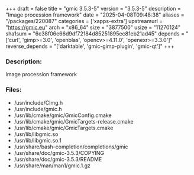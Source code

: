 +++
draft = false
title = "gmic 3.5.3-5"
version = "3.5.3-5"
description = "Image procession framework"
date = "2025-04-08T09:48:38"
aliases = "/packages/220087"
categories = ['xapps-extra']
upstreamurl = "https://gmic.eu"
arch = "x86_64"
size = "3877500"
usize = "11270124"
sha1sum = "6c38f06e66d9df72184d85251895ec81eb21ad45"
depends = "['curl', 'gimp>=3.0', 'openblas', 'opencv>=4.11.0', 'openexr>=3.3.0']"
reverse_depends = "['darktable', 'gmic-gimp-plugin', 'gmic-qt']"
+++
### Description: 
Image procession framework

### Files: 
* /usr/include/CImg.h
* /usr/include/gmic.h
* /usr/lib/cmake/gmic/GmicConfig.cmake
* /usr/lib/cmake/gmic/GmicTargets-release.cmake
* /usr/lib/cmake/gmic/GmicTargets.cmake
* /usr/lib/libgmic.so
* /usr/lib/libgmic.so.1
* /usr/share/bash-completion/completions/gmic
* /usr/share/doc/gmic-3.5.3/COPYING
* /usr/share/doc/gmic-3.5.3/README
* /usr/share/man/man1/gmic.1.gz

